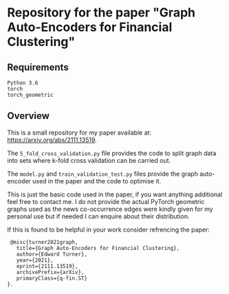 # Repository for the paper "Graph Auto-Encoders for Financial Clustering"

## Requirements
```
Python 3.6
torch
torch_geometric
```
## Overview
This is a small repository for my paper available at: https://arxiv.org/abs/2111.13519.

The ```5_fold_cross_validation.py``` file provides the code to split graph data into sets where k-fold cross validation can be carried out.

The ```model.py``` and ```train_validation_test.py``` files provide the graph auto-encoder used in the paper and the code to optimise it.

This is just the basic code used in the paper, if you want anything additional feel free to contact me. I do not provide the actual PyTorch geometric graphs used as the news co-occurrence edges were kindly given for my personal use but if needed I can enquire about their distribution. 

If this is found to be helpful in your work consider refrencing the paper:

     @misc{turner2021graph,
       title={Graph Auto-Encoders for Financial Clustering}, 
       author={Edward Turner},
       year={2021},
       eprint={2111.13519},
       archivePrefix={arXiv},
       primaryClass={q-fin.ST}
    }.
